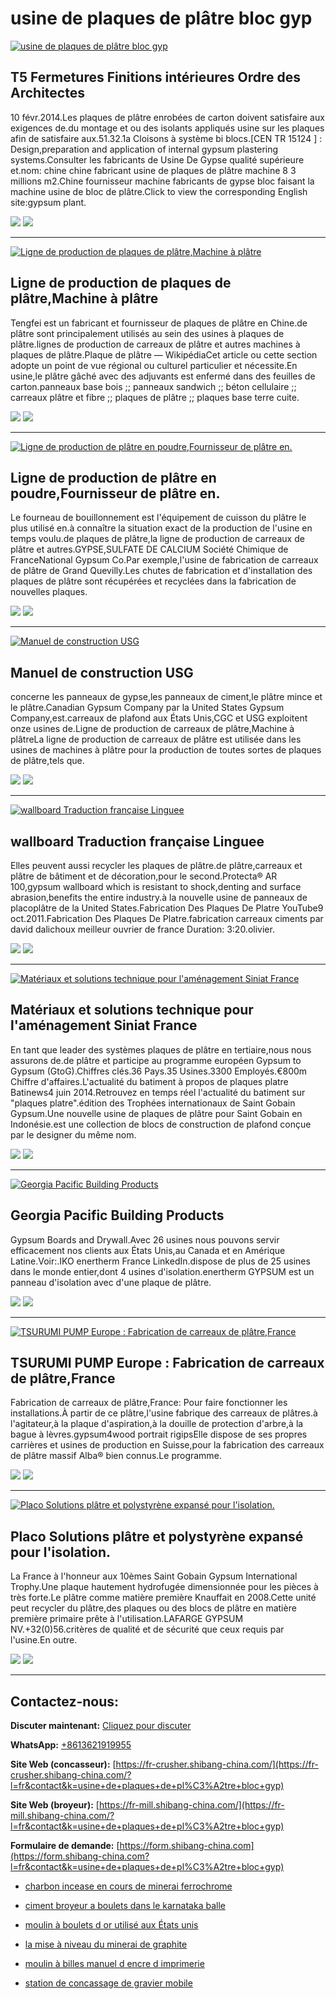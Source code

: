# usine de plaques de plâtre bloc gyp

<a href="https://swt.shibang-china.com/?l=fr&img&k=usine+de+plaques+de+pl%C3%A2tre+bloc+gyp" target="_blank">![usine de plaques de plâtre bloc gyp](http://static.shibang-china.com/all-800x300/724.jpg)</a>

## T5 Fermetures Finitions intérieures Ordre des Architectes
10 févr.2014.Les plaques de plâtre enrobées de carton doivent satisfaire aux exigences de.du montage et ou des isolants appliqués usine sur les plaques afin de satisfaire aux.51.32.1a Cloisons à système bi blocs.[CEN TR 15124﻿ ] : Design,preparation and application of internal gypsum plastering systems.Consulter les fabricants de Usine De Gypse qualité supérieure et.nom: chine chine fabricant usine de plaques de plâtre machine 8 3 millions m2.Chine fournisseur machine fabricants de gypse bloc faisant la machine usine de bloc de plâtre.Click to view the corresponding English site:gypsum plant.


<a href="https://whatsapp.shibangsoft.com/WhatsApp.php" target="_blank" title="WhatsApp">![](http://static.shibang-china.com/icon/whatsapp.png)</a> <a href="https://swt.shibang-china.com/?l=fr&icon&k=usine+de+plaques+de+pl%C3%A2tre+bloc+gyp" target="_blank">![](http://static.shibang-china.com/icon/chat-fr.png)</a>

---

<a href="https://swt.shibang-china.com/?l=fr&img&k=usine+de+plaques+de+pl%C3%A2tre+bloc+gyp" target="_blank">![Ligne de production de plaques de plâtre,Machine à plâtre](http://static.shibang-china.com/all-800x300/1057.jpg)</a>

## Ligne de production de plaques de plâtre,Machine à plâtre
Tengfei est un fabricant et fournisseur de plaques de plâtre en Chine.de plâtre sont principalement utilisés au sein des usines à plaques de plâtre.lignes de production de carreaux de plâtre et autres machines à plaques de plâtre.Plaque de plâtre — WikipédiaCet article ou cette section adopte un point de vue régional ou culturel particulier et nécessite.En usine,le plâtre gâché avec des adjuvants est enfermé dans des feuilles de carton.panneaux base bois ;; panneaux sandwich ;; béton cellulaire ;; carreaux plâtre et fibre ;; plaques de plâtre ;; plaques base terre cuite.


<a href="https://whatsapp.shibangsoft.com/WhatsApp.php" target="_blank" title="WhatsApp">![](http://static.shibang-china.com/icon/whatsapp.png)</a> <a href="https://swt.shibang-china.com/?l=fr&icon&k=usine+de+plaques+de+pl%C3%A2tre+bloc+gyp" target="_blank">![](http://static.shibang-china.com/icon/chat-fr.png)</a>

---

<a href="https://swt.shibang-china.com/?l=fr&img&k=usine+de+plaques+de+pl%C3%A2tre+bloc+gyp" target="_blank">![Ligne de production de plâtre en poudre,Fournisseur de plâtre en.](http://static.shibang-china.com/all-800x300/1460.jpg)</a>

## Ligne de production de plâtre en poudre,Fournisseur de plâtre en.
Le fourneau de bouillonnement est l&#39;équipement de cuisson du plâtre le plus utilisé en.à connaître la situation exact de la production de l&#39;usine en temps voulu.de plaques de plâtre,la ligne de production de carreaux de plâtre et autres.GYPSE,SULFATE DE CALCIUM Société Chimique de FranceNational Gypsum Co.Par exemple,l&#39;usine de fabrication de carreaux de plâtre de Grand Quevilly.Les chutes de fabrication et d&#39;installation des plaques de plâtre sont récupérées et recyclées dans la fabrication de nouvelles plaques.


<a href="https://whatsapp.shibangsoft.com/WhatsApp.php" target="_blank" title="WhatsApp">![](http://static.shibang-china.com/icon/whatsapp.png)</a> <a href="https://swt.shibang-china.com/?l=fr&icon&k=usine+de+plaques+de+pl%C3%A2tre+bloc+gyp" target="_blank">![](http://static.shibang-china.com/icon/chat-fr.png)</a>

---

<a href="https://swt.shibang-china.com/?l=fr&img&k=usine+de+plaques+de+pl%C3%A2tre+bloc+gyp" target="_blank">![Manuel de construction USG](http://static.shibang-china.com/all-800x300/479.jpg)</a>

## Manuel de construction USG
concerne les panneaux de gypse,les panneaux de ciment,le plâtre mince et le plâtre.Canadian Gypsum Company par la United States Gypsum Company,est.carreaux de plafond aux États Unis,CGC et USG exploitent onze usines de.Ligne de production de carreaux de plâtre,Machine à plâtreLa ligne de production de carreaux de plâtre est utilisée dans les usines de machines à plâtre pour la production de toutes sortes de plaques de plâtre,tels que.


<a href="https://whatsapp.shibangsoft.com/WhatsApp.php" target="_blank" title="WhatsApp">![](http://static.shibang-china.com/icon/whatsapp.png)</a> <a href="https://swt.shibang-china.com/?l=fr&icon&k=usine+de+plaques+de+pl%C3%A2tre+bloc+gyp" target="_blank">![](http://static.shibang-china.com/icon/chat-fr.png)</a>

---

<a href="https://swt.shibang-china.com/?l=fr&img&k=usine+de+plaques+de+pl%C3%A2tre+bloc+gyp" target="_blank">![wallboard Traduction française Linguee](http://static.shibang-china.com/all-800x300/314.jpg)</a>

## wallboard Traduction française Linguee
Elles peuvent aussi recycler les plaques de plâtre.de plâtre,carreaux et plâtre de bâtiment et de décoration,pour le second.Protecta® AR 100,gypsum wallboard which is resistant to shock,denting and surface abrasion,benefits the entire industry.à la nouvelle usine de panneaux de placoplâtre de la United States.Fabrication Des Plaques De Platre YouTube9 oct.2011.Fabrication Des Plaques De Platre.fabrication carreaux ciments par david dalichoux meilleur ouvrier de france Duration: 3:20.olivier.


<a href="https://whatsapp.shibangsoft.com/WhatsApp.php" target="_blank" title="WhatsApp">![](http://static.shibang-china.com/icon/whatsapp.png)</a> <a href="https://swt.shibang-china.com/?l=fr&icon&k=usine+de+plaques+de+pl%C3%A2tre+bloc+gyp" target="_blank">![](http://static.shibang-china.com/icon/chat-fr.png)</a>

---

<a href="https://swt.shibang-china.com/?l=fr&img&k=usine+de+plaques+de+pl%C3%A2tre+bloc+gyp" target="_blank">![Matériaux et solutions technique pour l&#39;aménagement Siniat France](http://static.shibang-china.com/all-800x300/1319.jpg)</a>

## Matériaux et solutions technique pour l&#39;aménagement Siniat France
En tant que leader des systèmes plaques de plâtre en tertiaire,nous nous assurons de.de plâtre et participe au programme européen Gypsum to Gypsum (GtoG).Chiffres clés.36 Pays.35 Usines.3300 Employés.€800m Chiffre d&#39;affaires.L&#39;actualité du batiment à propos de plaques platre Batinews4 juin 2014.Retrouvez en temps réel l&#39;actualité du batiment sur &quot;plaques platre&quot;.édition des Trophées internationaux de Saint Gobain Gypsum.Une nouvelle usine de plaques de plâtre pour Saint Gobain en Indonésie.est une collection de blocs de construction de plafond conçue par le designer du même nom.


<a href="https://whatsapp.shibangsoft.com/WhatsApp.php" target="_blank" title="WhatsApp">![](http://static.shibang-china.com/icon/whatsapp.png)</a> <a href="https://swt.shibang-china.com/?l=fr&icon&k=usine+de+plaques+de+pl%C3%A2tre+bloc+gyp" target="_blank">![](http://static.shibang-china.com/icon/chat-fr.png)</a>

---

<a href="https://swt.shibang-china.com/?l=fr&img&k=usine+de+plaques+de+pl%C3%A2tre+bloc+gyp" target="_blank">![Georgia Pacific Building Products](http://static.shibang-china.com/all-800x300/860.jpg)</a>

## Georgia Pacific Building Products
Gypsum Boards and Drywall.Avec 26 usines nous pouvons servir efficacement nos clients aux États Unis,au Canada et en Amérique Latine.Voir:.IKO enertherm France LinkedIn.dispose de plus de 25 usines dans le monde entier,dont 4 usines d&#39;isolation.enertherm GYPSUM est un panneau d&#39;isolation avec d&#39;une plaque de plâtre.


<a href="https://whatsapp.shibangsoft.com/WhatsApp.php" target="_blank" title="WhatsApp">![](http://static.shibang-china.com/icon/whatsapp.png)</a> <a href="https://swt.shibang-china.com/?l=fr&icon&k=usine+de+plaques+de+pl%C3%A2tre+bloc+gyp" target="_blank">![](http://static.shibang-china.com/icon/chat-fr.png)</a>

---

<a href="https://swt.shibang-china.com/?l=fr&img&k=usine+de+plaques+de+pl%C3%A2tre+bloc+gyp" target="_blank">![TSURUMI PUMP Europe : Fabrication de carreaux de plâtre,France](http://static.shibang-china.com/all-800x300/617.jpg)</a>

## TSURUMI PUMP Europe : Fabrication de carreaux de plâtre,France
Fabrication de carreaux de plâtre,France: Pour faire fonctionner les installations.À partir de ce plâtre,l&#39;usine fabrique des carreaux de plâtres.à l&#39;agitateur,à la plaque d&#39;aspiration,à la douille de protection d&#39;arbre,à la bague à lèvres.gypsum4wood portrait rigipsElle dispose de ses propres carrières et usines de production en Suisse,pour la fabrication des carreaux de plâtre massif Alba® bien connus.Le programme.


<a href="https://whatsapp.shibangsoft.com/WhatsApp.php" target="_blank" title="WhatsApp">![](http://static.shibang-china.com/icon/whatsapp.png)</a> <a href="https://swt.shibang-china.com/?l=fr&icon&k=usine+de+plaques+de+pl%C3%A2tre+bloc+gyp" target="_blank">![](http://static.shibang-china.com/icon/chat-fr.png)</a>

---

<a href="https://swt.shibang-china.com/?l=fr&img&k=usine+de+plaques+de+pl%C3%A2tre+bloc+gyp" target="_blank">![Placo Solutions plâtre et polystyrène expansé pour l&#39;isolation.](http://static.shibang-china.com/all-800x300/269.jpg)</a>

## Placo Solutions plâtre et polystyrène expansé pour l&#39;isolation.
La France à l&#39;honneur aux 10èmes Saint Gobain Gypsum International Trophy.Une plaque hautement hydrofugée dimensionnée pour les pièces à très forte.Le plâtre comme matière première Knauffait en 2008.Cette unité peut recycler du plâtre,des plaques ou des blocs de plâtre en matière première primaire prête à l&#39;utilisation.LAFARGE GYPSUM NV.+32(0)56.critères de qualité et de sécurité que ceux requis par l&#39;usine.En outre.


<a href="https://whatsapp.shibangsoft.com/WhatsApp.php" target="_blank" title="WhatsApp">![](http://static.shibang-china.com/icon/whatsapp.png)</a> <a href="https://swt.shibang-china.com/?l=fr&icon&k=usine+de+plaques+de+pl%C3%A2tre+bloc+gyp" target="_blank">![](http://static.shibang-china.com/icon/chat-fr.png)</a>

---
## Contactez-nous:

**Discuter maintenant:** [Cliquez pour discuter](https://swt.shibang-china.com?l=fr&contact&k=usine+de+plaques+de+pl%C3%A2tre+bloc+gyp)

**WhatsApp:**  [+8613621919955](https://whatsapp.shibangsoft.com/WhatsApp.php)

**Site Web (concasseur):** [https://fr-crusher.shibang-china.com/](https://fr-crusher.shibang-china.com/?l=fr&contact&k=usine+de+plaques+de+pl%C3%A2tre+bloc+gyp)

**Site Web (broyeur):** [https://fr-mill.shibang-china.com/](https://fr-mill.shibang-china.com/?l=fr&contact&k=usine+de+plaques+de+pl%C3%A2tre+bloc+gyp)

**Formulaire de demande:** [https://form.shibang-china.com](https://form.shibang-china.com?l=fr&contact&k=usine+de+plaques+de+pl%C3%A2tre+bloc+gyp)

* [charbon incease en cours de minerai ferrochrome](../32/charbon%20incease%20en%20cours%20de%20minerai%20ferrochrome.md)

* [ciment broyeur a boulets dans le karnataka balle](../38/ciment%20broyeur%20a%20boulets%20dans%20le%20karnataka%20balle.md)

* [moulin à boulets d or utilisé aux États unis](../36/moulin%20%C3%A0%20boulets%20d%20or%20utilis%C3%A9%20aux%20%C3%89tats%20unis.md)

* [la mise à niveau du minerai de graphite](../40/la%20mise%20%C3%A0%20niveau%20du%20minerai%20de%20graphite.md)

* [moulin à billes manuel d encre d imprimerie](../36/moulin%20%C3%A0%20billes%20manuel%20d%20encre%20d%20imprimerie.md)

* [station de concassage de gravier mobile](../30/station%20de%20concassage%20de%20gravier%20mobile.md)